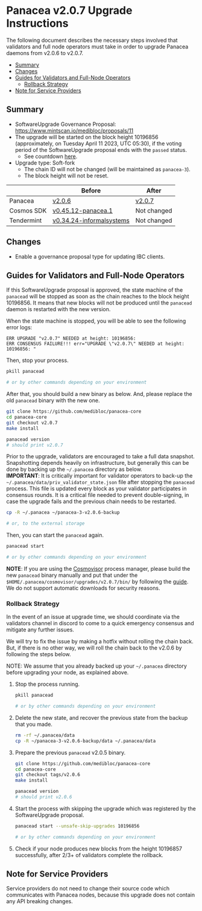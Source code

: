 # Panacea v2.0.7 Upgrade Instructions

The following document describes the necessary steps involved that validators and
full node operators must take in order to upgrade Panacea daemons from v2.0.6 to v2.0.7.

- [Summary](#summary)
- [Changes](#changes)
- [Guides for Validators and Full-Node Operators](#guides-for-validators-and-full-node-operators)
    - [Rollback Strategy](#rollback-strategy)
- [Note for Service Providers](#note-for-service-providers)


## Summary

- SoftwareUpgrade Governance Proposal: https://www.mintscan.io/medibloc/proposals/11
- The upgrade will be started on the block height 10196856 (approximately, on Tuesday April 11 2023, UTC 05:30), if the
  voting period of the SoftwareUpgrade proposal ends with the `passed` status.
    - See countdown [here](https://www.mintscan.io/medibloc/blocks/10196856).
- Upgrade type: Soft-fork
    - The chain ID will not be changed (will be maintained as `panacea-3`).
    - The block height will not be reset.

 | | Before                                                                                     | After                                                  |
 |--------------------------------------------------------------------------------------------|-------------------------------------------------------------------------------------------------|-----------|
  |Panacea| [v2.0.6](https://github.com/medibloc/panacea-core/releases/tag/v2.0.6)                     | [v2.0.7](https://github.com/medibloc/panacea-core/releases/tag/v2.0.7)                          |
  |Cosmos SDK| [v0.45.12-panacea.1](https://github.com/medibloc/cosmos-sdk/releases/tag/v0.45.12-panacea.1) | Not changed   |
  |Tendermint| [v0.34.24-informalsystems](https://github.com/informalsystems/tendermint/releases/tag/v0.34.24) | Not changed |


## Changes

- Enable a governance proposal type for updating IBC clients.


## Guides for Validators and Full-Node Operators

If this SoftwareUpgrade proposal is approved, the state machine of the `panacead` will be stopped as soon as the chain
reaches to the block height 10196856.
It means that new blocks will not be produced until the `panacead` daemon is restarted with the new version.

When the state machine is stopped, you will be able to see the following error logs:

```
ERR UPGRADE "v2.0.7" NEEDED at height: 10196856:
ERR CONSENSUS FAILURE!!! err="UPGRADE \"v2.0.7\" NEEDED at height: 10196856: "
```

Then, stop your process.

```bash
pkill panacead

# or by other commands depending on your environment
```

After that, you should build a new binary as below. And, please replace the old `panacead` binary with the new one.

```bash
git clone https://github.com/medibloc/panacea-core
cd panacea-core
git checkout v2.0.7
make install

panacead version
# should print v2.0.7
```

Prior to the upgrade, validators are encouraged to take a full data snapshot. Snapshotting depends heavily on
infrastructure, but generally this can be done by backing up the `~/.panacea` directory as below.<br>
**IMPORTANT**: It is critically important for validator operators to back-up
the `~/.panacea/data/priv_validator_state.json` file after stopping the `panacead` process. This file is updated every
block as your validator participates in consensus rounds. It is a critical file needed to prevent double-signing, in
case the upgrade fails and the previous chain needs to be restarted.

```bash
cp -R ~/.panacea ~/panacea-3-v2.0.6-backup

# or, to the external storage
```

Then, you can start the `panacead` again.

```bash
panacead start

# or by other commands depending on your environment
```

**NOTE**:
If you are using the [Cosmovisor](https://medibloc.gitbook.io/panacea-core/guide/cosmovisor) process manager, please
build the new `panacead` binary manually and put that under the `$HOME/.panacea/cosmovisor/upgrades/v2.0.7/bin/` by
following the [guide](https://medibloc.gitbook.io/panacea-core/guide/cosmovisor#cosmovisor-setup). We do not support
automatic downloads for security reasons.

### Rollback Strategy

In the event of an issue at upgrade time, we should coordinate via the validators channel in discord to come to a quick
emergency consensus and mitigate any further issues.

We will try to fix the issue by making a hotfix without rolling the chain back.
But, if there is no other way, we will roll the chain back to the v2.0.6 by following the steps below.

NOTE: We assume that you already backed up your `~/.panacea` directory before upgrading your node, as explained above.

1. Stop the process running.
    ```bash
    pkill panacead

    # or by other commands depending on your environment
    ```
2. Delete the new state, and recover the previous state from the backup that you made.
    ```bash
    rm -rf ~/.panacea/data
    cp -R ~/panacea-3-v2.0.6-backup/data ~/.panacea/data
    ```
3. Prepare the previous `panacead` v2.0.5 binary.
    ```bash
    git clone https://github.com/medibloc/panacea-core
    cd panacea-core
    git checkout tags/v2.0.6
    make install

    panacead version
    # should print v2.0.6
    ```
4. Start the process with skipping the upgrade which was registered by the SoftwareUpgrade proposal.
    ```bash
    panacead start --unsafe-skip-upgrades 10196856

    # or by other commands depending on your environment
    ```
5. Check if your node produces new blocks from the height 10196857 successfully, after 2/3+ of validators complete the
   rollback.

## Note for Service Providers

Service providers do not need to change their source code which communicates with Panacea nodes, because this upgrade
does not contain any API breaking changes.
